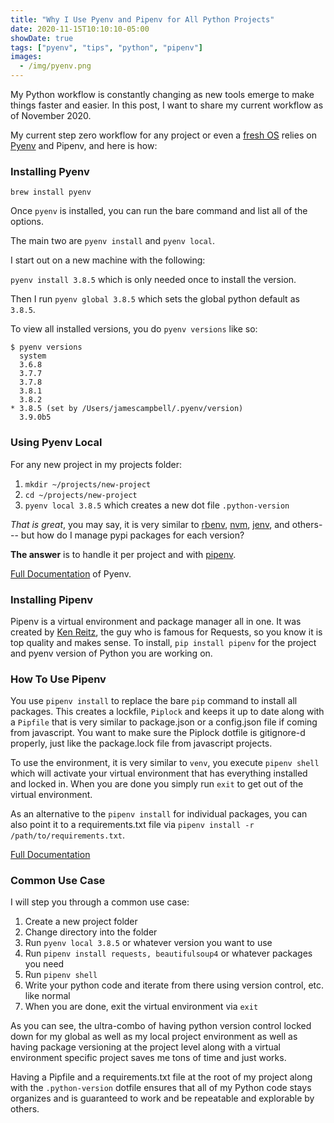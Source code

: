 ```yaml
---
title: "Why I Use Pyenv and Pipenv for All Python Projects"
date: 2020-11-15T10:10:10-05:00
showDate: true
tags: ["pyenv", "tips", "python", "pipenv"]
images:
  - /img/pyenv.png
---
```


My Python workflow is constantly changing as new tools emerge to make things faster and easier. In this post, I want to share my current workflow as of November 2020.

My current step zero workflow for any project or even a [fresh OS](https://github.com/jamesacampbell/fresh-mac) relies on [Pyenv](https://github.com/pyenv/pyenv) and Pipenv, and here is how:

### Installing Pyenv

```@bash
brew install pyenv
```

Once `pyenv` is installed, you can run the bare command and list all of the options.

The main two are `pyenv install` and `pyenv local`. 

I start out on a new machine with the following:

`pyenv install 3.8.5` which is only needed once to install the version.

Then I run `pyenv global 3.8.5` which sets the global python default as `3.8.5`.

To view all installed versions, you do `pyenv versions` like so:

```@bash
$ pyenv versions
  system
  3.6.8
  3.7.7
  3.7.8
  3.8.1
  3.8.2
* 3.8.5 (set by /Users/jamescampbell/.pyenv/version)
  3.9.0b5
```

### Using Pyenv Local

For any new project in my projects folder:

1. `mkdir ~/projects/new-project`
2. `cd ~/projects/new-project`
3. `pyenv local 3.8.5` which creates a new dot file `.python-version`

_That is great_, you may say, it is very similar to [rbenv](https://github.com/rbenv/rbenv), [nvm](https://github.com/nvm-sh/nvm), [jenv](https://www.jenv.be/), and others--- but how do I manage pypi packages for each version? 

**The answer** is to handle it per project and with [pipenv](https://pipenv.pypa.io/en/latest/).

[Full Documentation](https://github.com/pyenv/pyenv) of Pyenv.

### Installing Pipenv

Pipenv is a virtual environment and package manager all in one. It was created by [Ken Reitz](https://kenreitz.org/), the guy who is famous for Requests, so you know it is top quality and makes sense.
To install, `pip install pipenv` for the project and pyenv version of Python you are working on.

### How To Use Pipenv

You use `pipenv install` to replace the bare `pip` command to install all packages. This creates a lockfile, `Piplock` and keeps it up to date along with a `Pipfile` that is very similar to package.json or a config.json file if coming from javascript. You want to make sure the Piplock dotfile is gitignore-d properly, just like the package.lock file from  javascript projects.

To use the environment, it is very similar to `venv`, you execute `pipenv shell` which will activate your virtual environment that has everything installed and locked in. When you are done you simply run `exit` to get out of the virtual environment.

As an alternative to the `pipenv install` for individual packages, you can also point it to a requirements.txt file via `pipenv install -r /path/to/requirements.txt`. 

[Full Documentation](https://pipenv.pypa.io/en/latest/basics/)

### Common Use Case

I will step you through a common use case:

1. Create a new project folder
2. Change directory into the folder
3. Run `pyenv local 3.8.5` or whatever version you want to use
4. Run `pipenv install requests, beautifulsoup4` or whatever packages you need
5. Run `pipenv shell`
6. Write your python code and iterate from there using version control, etc. like normal
7. When you are done, exit the virtual environment via `exit`

As you can see, the ultra-combo of having python version control locked down for my global as well as my local project environment as well as having package versioning at the project level along with a virtual environment specific project saves me tons of time and just works. 

Having a Pipfile and a requirements.txt file at the root of my project along with the `.python-version` dotfile ensures that all of my Python code stays organizes and is guaranteed to work and be repeatable and explorable by others.







